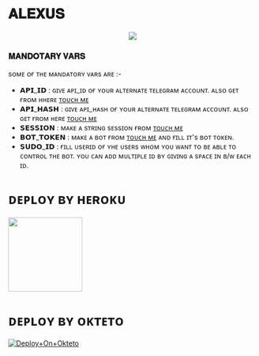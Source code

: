 # 𝐀𝐋𝐄𝐗𝐔𝐒

<p align="center"><a href="https://t.me/alexusMusic_Bot"><img src="https://github.com/Silent-Devs/Alexus/raw/main/resources/white.png"></a></p>

### 𝐌𝐀𝐍𝐃𝐎𝐓𝐀𝐑𝐘 𝐕𝐀𝐑𝐒

sᴏᴍᴇ ᴏғ ᴛʜᴇ ᴍᴀɴᴅᴀᴛᴏʀʏ ᴠᴀʀs ᴀʀᴇ :-
   - 𝗔𝗣𝗜_𝗜𝗗 :  ɢɪᴠᴇ ᴀᴘɪ_ɪᴅ ᴏғ ʏᴏᴜʀ ᴀʟᴛᴇʀɴᴀᴛᴇ ᴛᴇʟᴇɢʀᴀᴍ ᴀᴄᴄᴏᴜɴᴛ. ᴀʟsᴏ ɢᴇᴛ ғʀᴏᴍ ʜʜᴇʀᴇ [ᴛᴏᴜᴄʜ ᴍᴇ](https://t.me/apiscrapperbot)
   - 𝗔𝗣𝗜_𝗛𝗔𝗦𝗛 :  ɢɪᴠᴇ ᴀᴘɪ_ʜᴀsʜ ᴏғ ʏᴏᴜʀ ᴀʟᴛᴇʀɴᴀᴛᴇ ᴛᴇʟᴇɢʀᴀᴍ ᴀᴄᴄᴏᴜɴᴛ. ᴀʟsᴏ ɢᴇᴛ ғʀᴏᴍ ʜᴇʀᴇ [ᴛᴏᴜᴄʜ ᴍᴇ](https://t.me/apiscrapperbot)
   - 𝗦𝗘𝗦𝗦𝗜𝗢𝗡 :  ᴍᴀᴋᴇ ᴀ sᴛʀɪɴɢ sᴇssɪᴏɴ ғʀᴏᴍ [ᴛᴏᴜᴄʜ ᴍᴇ](https://replit.com/@DynamicAdi/PyroStringGen)
   - 𝗕𝗢𝗧_𝗧𝗢𝗞𝗘𝗡 :  ᴍᴀᴋᴇ ᴀ ʙᴏᴛ ғʀᴏᴍ [ᴛᴏᴜᴄʜ ᴍᴇ](https://t.me/botfather) ᴀɴᴅ ғɪʟʟ ɪᴛ's ʙᴏᴛ ᴛᴏᴋᴇɴ.
   - 𝗦𝗨𝗗𝗢_𝗜𝗗 :  ғɪʟʟ ᴜsᴇʀɪᴅ ᴏғ ʏʜᴇ ᴜsᴇʀs ᴡʜᴏᴍ ʏᴏᴜ ᴡᴀɴᴛ ᴛᴏ ʙᴇ ᴀʙʟᴇ ᴛᴏ ᴄᴏɴᴛʀᴏʟ ᴛʜᴇ ʙᴏᴛ. ʏᴏᴜ ᴄᴀɴ ᴀᴅᴅ ᴍᴜʟᴛɪᴘʟᴇ ɪᴅ ʙʏ ɢɪᴠɪɴɢ ᴀ sᴘᴀᴄᴇ ɪɴ ʙ/ᴡ ᴇᴀᴄʜ ɪᴅ.


# ᴅᴇᴘʟᴏʏ ʙʏ ʜᴇʀᴏᴋᴜ

<p><a href="https://heroku.com/deploy?template=https://github.com/Alone45-45/uzox"><img src="https://img.shields.io/badge/%E2%9A%9C%EF%B8%8F-%E1%B4%85%E1%B4%87%E1%B4%98%CA%9F%E1%B4%8F%CA%8F%20%CA%99%CA%8F%20%CA%9C%E1%B4%87%CA%80%E1%B4%8F%E1%B4%8B%E1%B4%9C-orange" width="150""/></a></p>

# ᴅᴇᴘʟᴏʏ ʙʏ ᴏᴋᴛᴇᴛᴏ

[![Deploy+On+Okteto](https://img.shields.io/badge/%E2%9A%9C%EF%B8%8F-%E1%B4%85%E1%B4%87%E1%B4%98%CA%9F%E1%B4%8F%CA%8F%20%CA%99%CA%8F%20%E1%B4%8F%E1%B4%8B%E1%B4%9B%E1%B4%87%E1%B4%9B%E1%B4%8F%20-orange)](https://cloud.okteto.com/deploy?repository=https://github.com/Silent-Devs/Alexus)

